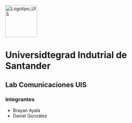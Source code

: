 
<img width="100" height="100" alt="Logotipo_UIS" src="https://github.com/user-attachments/assets/e7b8081c-370a-488c-a6f4-ebcc2c3b7118" />


# Universidtegrad Indutrial de Santander

## Lab Comunicaciones UIS

### Integrantes

- Brayan Ayala
- Daniel González
